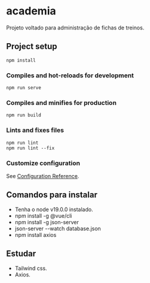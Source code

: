 # academia

Projeto voltado para administração de fichas de treinos.

## Project setup
```
npm install
```

### Compiles and hot-reloads for development
```
npm run serve
```

### Compiles and minifies for production
```
npm run build
```

### Lints and fixes files
```
npm run lint
npm run lint --fix
```

### Customize configuration
See [Configuration Reference](https://cli.vuejs.org/config/).

## Comandos para instalar
- Tenha o node v19.0.0 instalado.
- npm install -g @vue/cli
- npm install -g json-server
- json-server --watch database.json 
- npm install axios

## Estudar 
- Tailwind css.
- Axios.